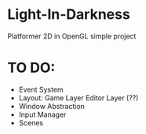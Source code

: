 # Light-In-Darkness
Platformer 2D in OpenGL simple project



# TO DO:

- Event System
- Layout:
    Game Layer
    Editor Layer (??)
- Window Abstraction
- Input Manager
- Scenes

